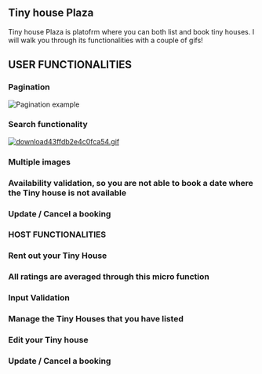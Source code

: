 ## Tiny house Plaza

Tiny house Plaza is platofrm where you can both list and book tiny houses. I will walk you through its functionalities with a couple of gifs!

## USER FUNCTIONALITIES

### Pagination
![Pagination example](https://s12.gifyu.com/images/ezgif.com-video-to-gif821451910bdc69e9.gif)

### Search functionality

[![download43ffdb2e4c0fca54.gif](https://s12.gifyu.com/images/download43ffdb2e4c0fca54.gif)](https://gifyu.com/image/Sl9h8)

### Multiple images

### Availability validation, so you are not able to book a date where the Tiny house is not available

### Update / Cancel a booking

### HOST FUNCTIONALITIES

### Rent out your Tiny House

### All ratings are averaged through this micro function

### Input Validation

### Manage the Tiny Houses that you have listed

### Edit your Tiny house

### Update / Cancel a booking 

